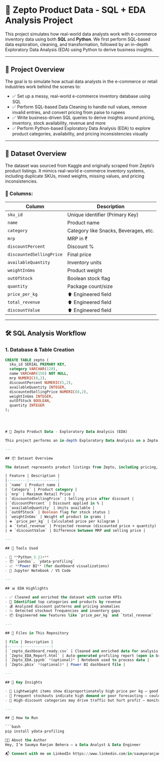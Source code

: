 # 🛒 Zepto Product Data - SQL + EDA Analysis Project

This project simulates how real-world data analysts work with e-commerce inventory data using both **SQL** and **Python**. We first perform SQL-based data exploration, cleaning, and transformation, followed by an in-depth Exploratory Data Analysis (EDA) using Python to derive business insights.

---

## 📌 Project Overview

The goal is to simulate how actual data analysts in the e-commerce or retail industries work behind the scenes to:

- ✅ Set up a messy, real-world e-commerce inventory database using SQL
- ✅ Perform SQL-based Data Cleaning to handle null values, remove invalid entries, and convert pricing from paise to rupees
- ✅ Write business-driven SQL queries to derive insights around pricing, inventory, stock availability, revenue and more
- ✅ Perform Python-based Exploratory Data Analysis (EDA) to explore product categories, availability, and pricing inconsistencies visually

---

## 📁 Dataset Overview

The dataset was sourced from Kaggle and originally scraped from Zepto’s product listings. It mimics real-world e-commerce inventory systems, including duplicate SKUs, mixed weights, missing values, and pricing inconsistencies.

### 🧾 Columns:

| Column                  | Description                                          |
|-------------------------|------------------------------------------------------|
| `sku_id`                | Unique identifier (Primary Key)                     |
| `name`                  | Product name                                        |
| `category`              | Category like Snacks, Beverages, etc.              |
| `mrp`                   | MRP in ₹                                             |
| `discountPercent`       | Discount %                                           |
| `discountedSellingPrice`| Final price                                          |
| `availableQuantity`     | Inventory units                                      |
| `weightInGms`           | Product weight                                       |
| `outOfStock`            | Boolean stock flag                                   |
| `quantity`              | Package count/size                                   |
| `price_per_kg`          | ⬆️ Engineered field                                  |
| `total_revenue`         | ⬆️ Engineered field                                  |
| `discountValue`         | ⬆️ Engineered field                                  |

---

## 🛠️ SQL Analysis Workflow

### 1. Database & Table Creation

```sql
CREATE TABLE zepto (
  sku_id SERIAL PRIMARY KEY,
  category VARCHAR(120),
  name VARCHAR(150) NOT NULL,
  mrp NUMERIC(8,2),
  discountPercent NUMERIC(5,2),
  availableQuantity INTEGER,
  discountedSellingPrice NUMERIC(8,2),
  weightInGms INTEGER,
  outOfStock BOOLEAN,
  quantity INTEGER
);




# 🛒 Zepto Product Data - Exploratory Data Analysis (EDA)

This project performs an in-depth Exploratory Data Analysis on a Zepto product dataset to uncover trends, detect anomalies, and generate business insights.

---

## 📦 Dataset Overview

The dataset represents product listings from Zepto, including pricing, discounts, inventory availability, and categories.

| Feature | Description |
|---------|-------------|
| `name` | Product name |
| `Category` | Product category |
| `mrp` | Maximum Retail Price |
| `discountedSellingPrice` | Selling price after discount |
| `discountPercent` | Discount applied in % |
| `availableQuantity` | Units available |
| `outOfStock` | Boolean flag for stock status |
| `weightInGms` | Weight of product in grams |
| ➕ `price_per_kg` | Calculated price per kilogram |
| ➕ `total_revenue` | Projected revenue (discounted price × quantity) |
| ➕ `discountValue` | Difference between MRP and selling price |

---

## 🧪 Tools Used

- 🐍 **Python 3.11+**
- 📦 `pandas`, `ydata-profiling`
- 📈 **Power BI** (for dashboard visualizations)
- 📝 Jupyter Notebook / VS Code

---

## 📊 EDA Highlights

- ✅ Cleaned and enriched the dataset with custom KPIs
- 📌 Identified top categories and products by revenue
- 💰 Analyzed discount patterns and pricing anomalies
- 📉 Detected stockout frequencies and inventory gaps
- 📦 Engineered new features like `price_per_kg` and `total_revenue`

---

## 📁 Files in This Repository

| File | Description |
|------|-------------|
| `zepto_dashboard_ready.csv` | Cleaned and enriched data for analysis |
| `Zepto_EDA_Report.html` | Auto-generated profiling report (open in browser) |
| `Zepto_EDA.ipynb` *(optional)* | Notebook used to process data |
| `Zepto.pbix` *(optional)* | Power BI dashboard file |

---

## 📌 Key Insights

- 💸 Lightweight items show disproportionately high price per kg — good candidates for bundling or value packs.
- 🧺 Frequent stockouts indicate high demand or poor forecasting — could benefit from auto-reordering logic.
- 🎯 High-discount categories may drive traffic but hurt profit — monitor for upselling or loyalty campaigns.

---

## 🚀 How to Run

```bash
pip install ydata-profiling

👨‍💻 About the Author
Hey, I’m Saumya Ranjan Behera — a Data Analyst & Data Engineer

📬 Connect with me on LinkedIn https://www.linkedin.com/in/saumyaranjanbehera/


